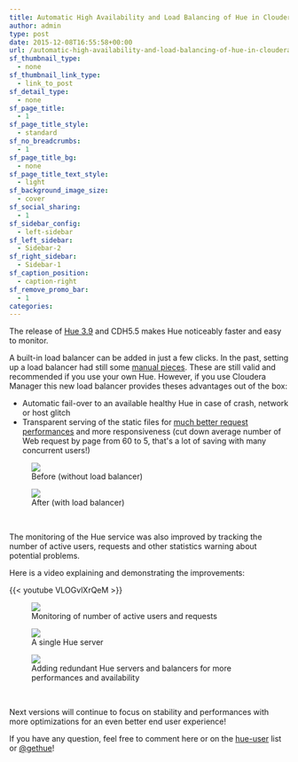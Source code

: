 ```yaml
---
title: Automatic High Availability and Load Balancing of Hue in Cloudera Manager with monitoring
author: admin
type: post
date: 2015-12-08T16:55:58+00:00
url: /automatic-high-availability-and-load-balancing-of-hue-in-cloudera-manager-with-monitoring/
sf_thumbnail_type:
  - none
sf_thumbnail_link_type:
  - link_to_post
sf_detail_type:
  - none
sf_page_title:
  - 1
sf_page_title_style:
  - standard
sf_no_breadcrumbs:
  - 1
sf_page_title_bg:
  - none
sf_page_title_text_style:
  - light
sf_background_image_size:
  - cover
sf_social_sharing:
  - 1
sf_sidebar_config:
  - left-sidebar
sf_left_sidebar:
  - Sidebar-2
sf_right_sidebar:
  - Sidebar-1
sf_caption_position:
  - caption-right
sf_remove_promo_bar:
  - 1
categories:
---
```


The release of [Hue 3.9][1] and CDH5.5 makes Hue noticeably faster and easy to monitor.

A built-in load balancer can be added in just a few clicks. In the past, setting up a load balancer had still some [manual pieces][2]. These are still valid and recommended if you use your own Hue. However, if you use Cloudera Manager this new load balancer provides theses advantages out of the box:

- Automatic fail-over to an available healthy Hue in case of crash, network or host glitch
- Transparent serving of the static files for [much better request performances][3] and more responsiveness (cut down average number of Web request by page from 60 to 5, that's a lot of saving with many concurrent users!)

<figure><a href="https://cdn.gethue.com/uploads/2015/03/without-nginx.png"><img src="https://cdn.gethue.com/uploads/2015/03/without-nginx.png" /></a><figcaption>Before (without load balancer)</figcaption></figure>

<figure><a href="https://cdn.gethue.com/uploads/2015/03/with-nginx.png"><img src="https://cdn.gethue.com/uploads/2015/03/with-nginx.png" /></a><figcaption>After (with load balancer)</figcaption></figure>

&nbsp;

The monitoring of the Hue service was also improved by tracking the number of active users, requests and other statistics warning about potential problems.

Here is a video explaining and demonstrating the improvements:

{{< youtube VLOGvlXrQeM >}}

<figure><a href="https://cdn.gethue.com/uploads/2015/12/hue-cm-monitoring2.png"><img src="https://cdn.gethue.com/uploads/2015/12/hue-cm-monitoring2.png" /></a><figcaption>Monitoring of number of active users and requests</figcaption></figure>

<figure><a href="https://cdn.gethue.com/uploads/2015/12/hue-cm-1-instance-1024x404.png"><img src="https://cdn.gethue.com/uploads/2015/12/hue-cm-1-instance-1024x404.png" /></a><figcaption>A single Hue server</figcaption></figure>

<figure><a href="https://cdn.gethue.com/uploads/2015/12/hue-cmlb-e1449521110230-1024x335.png"><img src="https://cdn.gethue.com/uploads/2015/12/hue-cmlb-e1449521110230-1024x335.png" /></a><figcaption>Adding redundant Hue servers and balancers for more performances and availability</figcaption></figure>

&nbsp;

Next versions will continue to focus on stability and performances with more optimizations for an even better end user experience!

If you have any question, feel free to comment here or on the [hue-user][6] list or [@gethue][7]!

[1]: https://gethue.com/hue-3-9-with-all-its-improvements-is-out/
[2]: https://gethue.com/automatic-high-availability-with-hue-and-cloudera-manager/
[3]: https://gethue.com/using-nginx-to-speed-up-hue-3-8-0/
[4]: https://cdn.gethue.com/uploads/2015/12/hue-cm-1-instance.png
[5]: https://cdn.gethue.com/uploads/2015/12/hue-cmlb.png
[6]: http://groups.google.com/a/cloudera.org/group/hue-user
[7]: https://twitter.com/gethue
